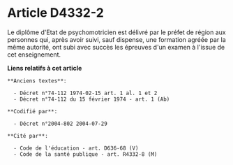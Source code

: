 # Article D4332-2

Le diplôme d'Etat de psychomotricien est délivré par le préfet de région aux personnes qui, après avoir suivi, sauf dispense,
une formation agréée par la même autorité, ont subi avec succès les épreuves d'un examen à l'issue de cet enseignement.

**Liens relatifs à cet article**

	**Anciens textes**:

	  - Décret n°74-112 1974-02-15 art. 1 al. 1 et 2
	  - Décret n°74-112 du 15 février 1974 - art. 1 (Ab)

	**Codifié par**:

	  - Décret n°2004-802 2004-07-29

	**Cité par**:

	  - Code de l'éducation - art. D636-68 (V)
	  - Code de la santé publique - art. R4332-8 (M)
